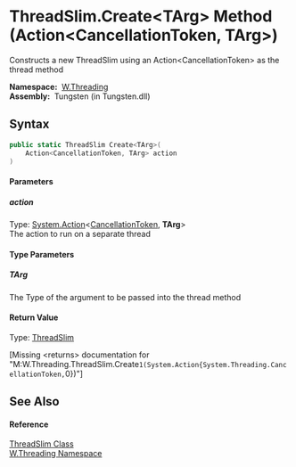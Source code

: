 ThreadSlim.Create&lt;TArg> Method (Action&lt;CancellationToken, TArg>)
======================================================================
   Constructs a new ThreadSlim using an Action&lt;CancellationToken> as the thread method

  **Namespace:**  [W.Threading][1]  
  **Assembly:**  Tungsten (in Tungsten.dll)

Syntax
------

```csharp
public static ThreadSlim Create<TArg>(
	Action<CancellationToken, TArg> action
)

```

#### Parameters

##### *action*
Type: [System.Action][2]&lt;[CancellationToken][3], **TArg**>  
The action to run on a separate thread

#### Type Parameters

##### *TArg*
The Type of the argument to be passed into the thread method

#### Return Value
Type: [ThreadSlim][4]  

[Missing &lt;returns> documentation for "M:W.Threading.ThreadSlim.Create``1(System.Action{System.Threading.CancellationToken,``0})"]


See Also
--------

#### Reference
[ThreadSlim Class][4]  
[W.Threading Namespace][1]  

[1]: ../README.md
[2]: http://msdn.microsoft.com/en-us/library/bb549311
[3]: http://msdn.microsoft.com/en-us/library/dd384802
[4]: README.md